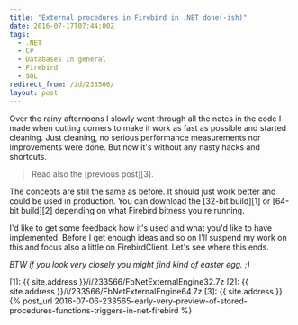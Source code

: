 ```yaml
---
title: "External procedures in Firebird in .NET done(-ish)"
date: 2016-07-17T07:44:00Z
tags:
  - .NET
  - C#
  - Databases in general
  - Firebird
  - SQL
redirect_from: /id/233566/
layout: post
---
```

Over the rainy afternoons I slowly went through all the notes in the code I made when cutting corners to make it work as fast as possible and started cleaning. Just cleaning, no serious performance measurements nor improvements were done. But now it's without any nasty hacks and shortcuts.

<!-- excerpt -->

> Read also the [previous post][3].

The concepts are still the same as before. It should just work better and could be used in production. You can download the [32-bit build][1] or [64-bit build][2] depending on what Firebird bitness you're running.

I'd like to get some feedback how it's used and what you'd like to have implemented. Before I get enough ideas and so on I'll suspend my work on this and focus also a little on FirebirdClient. Let's see where this ends.

_BTW if you look very closely you might find kind of easter egg. ;)_   

[1]: {{ site.address }}/i/233566/FbNetExternalEngine32.7z
[2]: {{ site.address }}/i/233566/FbNetExternalEngine64.7z
[3]: {{ site.address }}{% post_url 2016-07-06-233565-early-very-preview-of-stored-procedures-functions-triggers-in-net-firebird %}